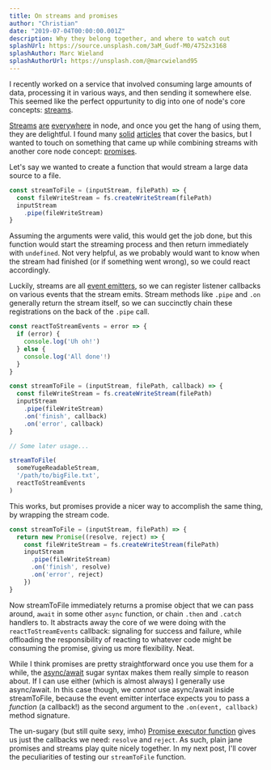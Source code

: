 ```yaml
---
title: On streams and promises
author: "Christian"
date: "2019-07-04T00:00:00.001Z"
description: Why they belong together, and where to watch out
splashUrl: https://source.unsplash.com/3aM_Gudf-M0/4752x3168
splashAuthor: Marc Wieland
splashAuthorUrl: https://unsplash.com/@marcwieland95
---
```


I recently worked on a service that involved consuming large amounts of data, processing it in various ways, and then sending it somewhere else. This seemed like the perfect oppurtunity to dig into one of node's core concepts: [streams](https://nodejs.org/api/stream.html).

[Streams](https://nodejs.org/api/process.html#process_process_stdout) [are](https://nodejs.org/api/http.html#http_class_http_incomingmessage) [everywhere](https://nodejs.org/api/fs.html#fs_fs_createreadstream_path_options) in node, and once you get the hang of using them, they are delightful. I found many [solid](https://www.freecodecamp.org/news/node-js-streams-everything-you-need-to-know-c9141306be93/) [articles](https://flaviocopes.com/nodejs-streams/) that cover the basics, but I wanted to touch on something that came up while combining streams with another core node concept: [promises](https://developer.mozilla.org/en-US/docs/Web/JavaScript/Reference/Global_Objects/Promise).

Let's say we wanted to create a function that would stream a large data source to a file.
```js
const streamToFile = (inputStream, filePath) => {
  const fileWriteStream = fs.createWriteStream(filePath)
  inputStream
    .pipe(fileWriteStream)
}
```
Assuming the arguments were valid, this would get the job done, but this function would start the streaming process and then return immediately with `undefined`. Not very helpful, as we probably would want to know when the stream had finished (or if something went wrong), so we could react accordingly.

Luckily, streams are all [event emitters](https://nodejs.org/api/events.html), so we can register listener callbacks on various events that the stream emits. Stream methods like `.pipe` and `.on` generally return the stream itself, so we can succinctly chain these registrations on the back of the `.pipe` call.

```js
const reactToStreamEvents = error => {
  if (error) {
    console.log('Uh oh!')
  } else {
    console.log('All done'!)
  }
}

const streamToFile = (inputStream, filePath, callback) => {
  const fileWriteStream = fs.createWriteStream(filePath)
  inputStream
    .pipe(fileWriteStream)
    .on('finish', callback)
    .on('error', callback)
}

// Some later usage...

streamToFile(
  someYugeReadableStream,
  '/path/to/bigFile.txt',
  reactToStreamEvents
)

```

This works, but promises provide a nicer way to accomplish the same thing, by wrapping the stream code.

```js
const streamToFile = (inputStream, filePath) => {
  return new Promise((resolve, reject) => {
    const fileWriteStream = fs.createWriteStream(filePath)
    inputStream
      .pipe(fileWriteStream)
      .on('finish', resolve)
      .on('error', reject)
    })
}
```

Now streamToFile immediately returns a promise object that we can pass around, `await` in some other `async` function, or chain `.then` and `.catch` handlers to. It abstracts away the core of we were doing with the `reactToStreamEvents` callback: signaling for success and failure, while offloading the responsibility of reacting to whatever code might be consuming the promise, giving us more flexibility. Neat.

While I think promises are pretty straightforward once you use them for a while, the [async/await](https://developer.mozilla.org/en-US/docs/Web/JavaScript/Reference/Statements/async_function) sugar syntax makes them really simple to reason about. If I can use either (which is almost always) I generally use async/await. In this case though, we *cannot* use async/await inside streamToFile, because the event emitter interface expects you to pass a *function* (a callback!) as the second argument to the `.on(event, callback)` method signature.

The un-sugary (but still quite sexy, imho) [Promise executor function](https://developer.mozilla.org/en-US/docs/Web/JavaScript/Reference/Global_Objects/Promise#Syntax) gives us just the callbacks we need: `resolve` and `reject`. As such, plain jane promises and streams play quite nicely together. In my next post, I'll cover the peculiarities of testing our `streamToFile` function.